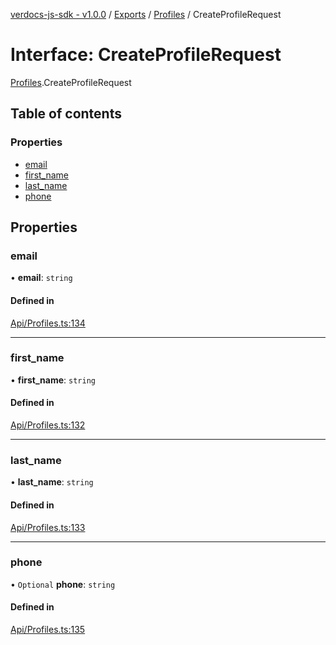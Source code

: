 [verdocs-js-sdk - v1.0.0](../README.md) / [Exports](../modules.md) / [Profiles](../modules/Profiles.md) / CreateProfileRequest

# Interface: CreateProfileRequest

[Profiles](../modules/Profiles.md).CreateProfileRequest

## Table of contents

### Properties

- [email](Profiles.CreateProfileRequest.md#email)
- [first_name](Profiles.CreateProfileRequest.md#first_name)
- [last_name](Profiles.CreateProfileRequest.md#last_name)
- [phone](Profiles.CreateProfileRequest.md#phone)

## Properties

### email

• **email**: `string`

#### Defined in

[Api/Profiles.ts:134](https://github.com/Verdocs/js-sdk/blob/a85c709/src/Api/Profiles.ts#L134)

___

### first\_name

• **first\_name**: `string`

#### Defined in

[Api/Profiles.ts:132](https://github.com/Verdocs/js-sdk/blob/a85c709/src/Api/Profiles.ts#L132)

___

### last\_name

• **last\_name**: `string`

#### Defined in

[Api/Profiles.ts:133](https://github.com/Verdocs/js-sdk/blob/a85c709/src/Api/Profiles.ts#L133)

___

### phone

• `Optional` **phone**: `string`

#### Defined in

[Api/Profiles.ts:135](https://github.com/Verdocs/js-sdk/blob/a85c709/src/Api/Profiles.ts#L135)
